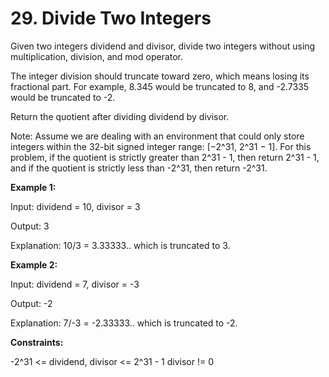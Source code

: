 # 29. Divide Two Integers

Given two integers dividend and divisor, divide two integers without using multiplication, division, and mod operator.

The integer division should truncate toward zero, which means losing its fractional part. For example, 8.345 would be truncated to 8, and -2.7335 would be truncated to -2.

Return the quotient after dividing dividend by divisor.

Note: Assume we are dealing with an environment that could only store integers within the 32-bit signed integer range: [−2^31, 2^31 − 1]. For this problem, if the quotient is strictly greater than 2^31 - 1, then return 2^31 - 1, and if the quotient is strictly less than -2^31, then return -2^31.

 

**Example 1:**

Input: dividend = 10, divisor = 3

Output: 3

Explanation: 10/3 = 3.33333.. which is truncated to 3.

**Example 2:**

Input: dividend = 7, divisor = -3

Output: -2

Explanation: 7/-3 = -2.33333.. which is truncated to -2.
 

**Constraints:**

-2^31 <= dividend, divisor <= 2^31 - 1
divisor != 0

